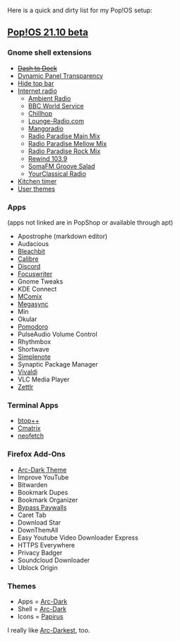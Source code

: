 Here is a quick and dirty list for my Pop!OS setup:

## [Pop!OS 21.10 beta](https://github.com/pop-os/beta)

### Gnome shell extensions  
* ~~[Dash to Dock](https://micheleg.github.io/dash-to-dock/)~~
* [Dynamic Panel Transparency](https://github.com/ewlsh/dynamic-panel-transparency/)  
* [Hide top bar](https://extensions.gnome.org/extension/545/hide-top-bar/)
* [Internet radio](https://extensions.gnome.org/extension/836/internet-radio/)
  * [Ambient Radio](http://uk2.internet-radio.com:31491/)
  * [BBC World Service](http://stream.live.vc.bbcmedia.co.uk/bbc_world_service)
  * [Chillhop](https://streams.fluxfm.de/Chillhop/mp3-128/)
  * [Lounge-Radio.com](http://fr1.streamhosting.ch/lounge128.mp3)
  * [Mangoradio](http://stream.mangoradio.de/)  
  * [Radio Paradise Main Mix](https://stream.radioparadise.com/mp3-192)
  * [Radio Paradise Mellow Mix](https://stream.radioparadise.com/mellow-192)
  * [Radio Paradise Rock Mix](https://stream.radioparadise.com/rock-192)
  * [Rewind 103.9](http://cp13.shoutcheap.com:8031/stream)
  * [SomaFM Groove Salad](http://ice3.somafm.com/groovesalad-128-mp3)
  * [YourClassical Radio](https://ycradio.stream.publicradio.org/ycradio.aac)
* [Kitchen timer](https://extensions.gnome.org/extension/3955/kitchen-timer/)
* [User themes](https://extensions.gnome.org/extension/19/user-themes/)  

### Apps
(apps not linked are in PopShop or available through apt)
* Apostrophe (markdown editor)
* Audacious  
* [Bleachbit](https://www.bleachbit.org/)  
* [Calibre](https://calibre-ebook.com/)  
* [Discord](https://discord.com/)  
* [Focuswriter](https://gottcode.org/focuswriter/)  
* Gnome Tweaks  
* KDE Connect  
* [MComix](https://sourceforge.net/projects/mcomix/)  
* [Megasync](https://mega.io/sync)  
* Min  
* Okular  
* [Pomodoro](https://gnomepomodoro.org/)  
* PulseAudio Volume Control  
* Rhythmbox  
* Shortwave  
* [Simplenote](https://simplenote.com/)  
* Synaptic Package Manager  
* [Vivaldi](https://vivaldi.com/)  
* VLC Media Player  
* [Zettlr](https://www.zettlr.com/)  

### Terminal Apps  
* [btop++](https://github.com/aristocratos/btop)  
* [Cmatrix](https://github.com/abishekvashok/cmatrix)  
* [neofetch](https://github.com/dylanaraps/neofetch)
 
### Firefox Add-Ons

  * [Arc-Dark Theme](https://addons.mozilla.org/en-US/firefox/addon/arc-dark-theme-we/)  
  * Improve YouTube
  * Bitwarden
  * Bookmark Dupes
  * Bookmark Organizer
  * [Bypass Paywalls](https://github.com/iamadamdev/bypass-paywalls-firefox)
  * Caret Tab
  * Download Star
  * DownThemAll
  * Easy Youtube Video Downloader Express
  * HTTPS Everywhere
  * Privacy Badger
  * Soundcloud Downloader
  * Ublock Origin

### Themes
 * Apps = [Arc-Dark](https://github.com/horst3180/arc-theme)
 * Shell = [Arc-Dark](https://github.com/horst3180/arc-theme)
 * Icons = [Papirus](https://www.gnome-look.org/s/Gnome/p/1166289)
  
  I really like [Arc-Darkest](https://www.gnome-look.org/p/1317409), too.
